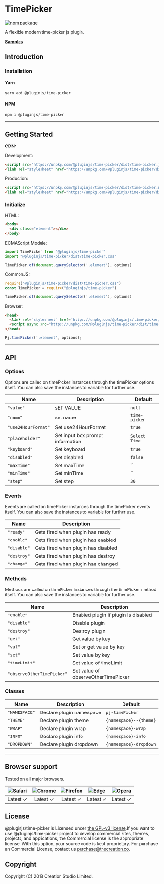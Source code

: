 # TimePicker

[![npm package](https://img.shields.io/npm/v/@pluginjs/time-picker.svg)](https://www.npmjs.com/package/@pluginjs/time-picker)

A flexible modern time-picker js plugin.

**[Samples](https://codesandbox.io/s/github/pluginjs/plugin.js/tree/master/modules/timePicker/samples)**

## Introduction

### Installation

#### Yarn

```javascript
yarn add @pluginjs/time-picker
```

#### NPM

```javascript
npm i @pluginjs/time-picker
```

---

## Getting Started

**CDN:**

Development:

```html
<script src="https://unpkg.com/@pluginjs/time-picker/dist/time-picker.js"></script>
<link rel="stylesheet" href="https://unpkg.com/@pluginjs/time-picker/dist/time-picker.css">
```

Production:

```html
<script src="https://unpkg.com/@pluginjs/time-picker/dist/time-picker.min.js"></script>
<link rel="stylesheet" href="https://unpkg.com/@pluginjs/time-picker/dist/time-picker.min.css">
```

### Initialize

HTML:

```html
<body>
  <div class="element"></div>
</body>
```

ECMAScript Module:

```javascript
import TimePicker from "@pluginjs/time-picker"
import "@pluginjs/time-picker/dist/time-picker.css"

TimePicker.of(document.querySelector('.element'), options)
```

CommonJS:

```javascript
require("@pluginjs/time-picker/dist/time-picker.css")
const TimePicker = require("@pluginjs/time-picker")

TimePicker.of(document.querySelector('.element'), options)
```

Browser:

```html
<head>
  <link rel="stylesheet" href="https://unpkg.com/@pluginjs/time-picker/dist/time-picker.css">
  <script async src="https://unpkg.com/@pluginjs/time-picker/dist/time-picker.js"></script>
</head>
```

```javascript
Pj.timePicker('.element', options);
```

---

## API

### Options

Options are called on timePicker instances through the timePicker options itself.
You can also save the instances to variable for further use.

Name | Description | Default
-----|--------------|-----
`"value"` | sET VALUE | `null`
`"name"` | set name | `time-picker`
`"use24HourFormat"` | Set use24HourFormat | `true`
`"placeholder"` | Set input box prompt information | `Select Time`
`"keyboard"` | Set keyboard | `true`
`"disabled"` | Set disabled | `false`
`"maxTime"` | Set maxTime | ``
`"minTime"` | Set minTime | ``
`"step"` | Set step | `30`

### Events

Events are called on timePicker instances through the timePicker events itself.
You can also save the instances to variable for further use.

Name | Description
-----|-----
`"ready"` | Gets fired when plugin has ready
`"enable"` | Gets fired when plugin has enabled
`"disable"` | Gets fired when plugin has disabled
`"destroy"` | Gets fired when plugin has destroy
`"change"` | Gets fired when plugin has changed

### Methods

Methods are called on timePicker instances through the timePicker method itself.
You can also save the instances to variable for further use.

Name | Description
-----|-----
`"enable"` | Enabled plugin if plugin is disabled
`"disable"` | Disable plugin
`"destroy"` | Destroy plugin
`"get"` | Get value by key
`"val"` | Set or get value by key
`"set"` | Set value by key
`"timeLimit"` | Set value of timeLimit
`"observeOtherTimePicker"` | Set value of observeOtherTimePicker

### Classes

Name | Description | Default
-----|------|------
`"NAMESPACE"` | Declare plugin namespace | `pj-timePicker`
`"THEME"` | Declare plugin theme | `{namespace}--{theme}`
`"WRAP"` | Declare plugin wrap | `{namespace}-wrap`
`"INFO"` | Declare plugin info | `{namespace}-info`
`"DROPDOWN"` | Declare plugin dropdown | `{namespace}-dropdown`
---

## Browser support

Tested on all major browsers.

| <img src="https://raw.githubusercontent.com/alrra/browser-logos/master/src/safari/safari_32x32.png" alt="Safari"> | <img src="https://raw.githubusercontent.com/alrra/browser-logos/master/src/chrome/chrome_32x32.png" alt="Chrome"> | <img src="https://raw.githubusercontent.com/alrra/browser-logos/master/src/firefox/firefox_32x32.png" alt="Firefox"> | <img src="https://raw.githubusercontent.com/alrra/browser-logos/master/src/edge/edge_32x32.png" alt="Edge"> | <img src="https://raw.githubusercontent.com/alrra/browser-logos/master/src/opera/opera_32x32.png" alt="Opera"> |
|:--:|:--:|:--:|:--:|:--:|
| Latest ✓ | Latest ✓ | Latest ✓ | Latest ✓ | Latest ✓ |

## License

@pluginjs/time-picker is Licensed under [the GPL-v3 license](LICENSE).If you want to use @pluginjs/time-picker project to develop commercial sites, themes, projects, and applications, the Commercial license is the appropriate license. With this option, your source code is kept proprietary. For purchase an Commercial License, contact us purchase@thecreation.co.

## Copyright

Copyright (C) 2018 Creation Studio Limited.